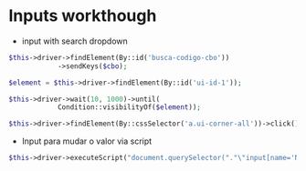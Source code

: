 # Inputs workthough

* input with search dropdown

```PHP
$this->driver->findElement(By::id('busca-codigo-cbo'))
            ->sendKeys($cbo);

$element = $this->driver->findElement(By::id('ui-id-1'));

$this->driver->wait(10, 1000)->until(
            Condition::visibilityOf($element));

$this->driver->findElement(By::cssSelector('a.ui-corner-all'))->click();
```

* Input para mudar o valor via script

```PHP
$this->driver->executeScript("document.querySelector("."\"input[name='NAME']\").value = '". $value ."' ;");
```
